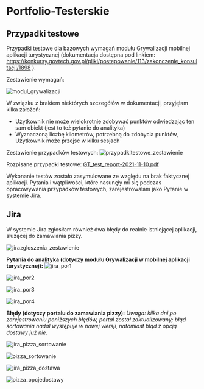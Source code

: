 # Portfolio-Testerskie

## Przypadki testowe

Przypadki testowe dla bazowych wymagań modułu Grywalizacji mobilnej aplikacji turystycznej (dokumentacja dostępna pod linkiem: https://konkursy.govtech.gov.pl/pliki/postepowanie/113/zakonczenie_konsultacji/1898 ). 

Zestawienie wymagań:

![modul_grywalizacji](https://user-images.githubusercontent.com/36271849/141103549-6d75089f-b717-4baa-8e5f-81dee8a6fb25.JPG)

W związku z brakiem niektórych szczegółów w dokumentacji, przyjęłam kilka założeń:
* Użytkownik nie może wielokrotnie zdobywać punktów odwiedzając ten sam obiekt (jest to też pytanie do analityka)
* Wyznaczoną liczbę kilometrów, potrzebną do zdobycia punktów, Użytkownik może przejść w kilku sesjach

Zestawienie przypadków testowych:
![przypadkitestowe_zestawienie](https://user-images.githubusercontent.com/36271849/141099871-f2730874-dab2-4120-97f6-f3860cfba85e.JPG)

Rozpisane przypadki testowe: [GT_test_report-2021-11-10.pdf](https://github.com/wlodarczyk-agnieszka/Portfolio-Testerskie/files/7512035/GT_test_report-2021-11-10.pdf)

Wykonanie testów zostało zasymulowane ze względu na brak faktycznej aplikacji. Pytania i wątpliwości, które nasunęły mi się podczas opracowywania przypadków testowych, zarejestrowałam jako Pytanie w systemie Jira. 

## Jira
W systemie Jira zgłosiłam również dwa błędy do realnie istniejącej aplikacji, służącej do zamawiania pizzy.

![jirazgloszenia_zestawienie](https://user-images.githubusercontent.com/36271849/141100082-c77de5d4-c247-4103-a77b-4ec9a5ff0fc8.JPG)

**Pytania do analityka (dotyczy modułu Grywalizacji w mobilnej aplikacji turystycznej):**
![jira_por1](https://user-images.githubusercontent.com/36271849/141100177-4fbe9107-48f1-4d53-94a0-8ac4f78cf75b.JPG)

![jira_por2](https://user-images.githubusercontent.com/36271849/141100193-21c1d251-847d-4b0e-a6c1-58e54391cd17.JPG)

![jira_por3](https://user-images.githubusercontent.com/36271849/141100203-61d919b9-e1f3-4cd4-8e0f-83684d0469e7.JPG)

![jira_por4](https://user-images.githubusercontent.com/36271849/141100208-b2ed32b0-e93c-48f4-bf75-cc3b3507b5c0.JPG)

**Błędy (dotyczy portalu do zamawiania pizzy):**
*Uwaga: kilka dni po zarejestrowaniu poniższych błędów, portal został zaktualizowany; błąd sortowania nadal występuje w nowej wersji, natomiast błąd z opcją dostawy już nie.*

![jira_pizza_sortowanie](https://user-images.githubusercontent.com/36271849/141101090-957ad9b2-899d-40a2-8a3c-26b7b09468de.JPG)

![pizza_sortowanie](https://user-images.githubusercontent.com/36271849/141101122-44a8db7b-ef67-4734-8ba4-a7a55a562e5e.JPG)

![jira_pizza_dostawa](https://user-images.githubusercontent.com/36271849/141100414-62f01449-5438-4ab5-8319-0cf5904f2af4.JPG)

![pizza_opcjedostawy](https://user-images.githubusercontent.com/36271849/141100421-ea9b7e97-de19-40bb-bb16-0cec957ead75.JPG)
